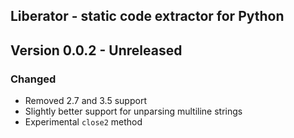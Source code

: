 Liberator - static code extractor for Python 
--------------------------------------------


## Version 0.0.2 - Unreleased

### Changed

* Removed 2.7 and 3.5 support
* Slightly better support for unparsing multiline strings 
* Experimental `close2` method
